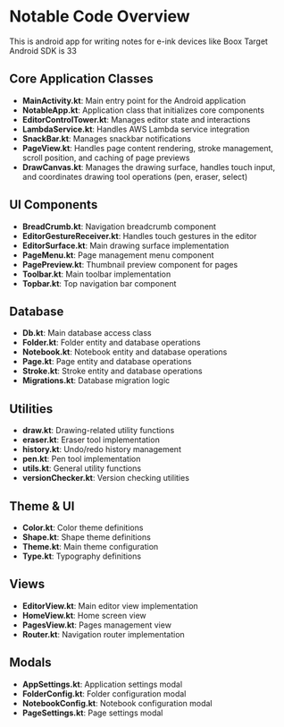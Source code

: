 # Notable Code Overview

This is android app for writing notes for e-ink devices like Boox
Target Android SDK is 33


## Core Application Classes
- **MainActivity.kt**: Main entry point for the Android application
- **NotableApp.kt**: Application class that initializes core components
- **EditorControlTower.kt**: Manages editor state and interactions
- **LambdaService.kt**: Handles AWS Lambda service integration
- **SnackBar.kt**: Manages snackbar notifications
- **PageView.kt**: Handles page content rendering, stroke management, scroll position, and caching of page previews
- **DrawCanvas.kt**: Manages the drawing surface, handles touch input, and coordinates drawing tool operations (pen, eraser, select)

## UI Components
- **BreadCrumb.kt**: Navigation breadcrumb component
- **EditorGestureReceiver.kt**: Handles touch gestures in the editor
- **EditorSurface.kt**: Main drawing surface implementation
- **PageMenu.kt**: Page management menu component
- **PagePreview.kt**: Thumbnail preview component for pages
- **Toolbar.kt**: Main toolbar implementation
- **Topbar.kt**: Top navigation bar component

## Database
- **Db.kt**: Main database access class
- **Folder.kt**: Folder entity and database operations
- **Notebook.kt**: Notebook entity and database operations
- **Page.kt**: Page entity and database operations
- **Stroke.kt**: Stroke entity and database operations
- **Migrations.kt**: Database migration logic

## Utilities
- **draw.kt**: Drawing-related utility functions
- **eraser.kt**: Eraser tool implementation
- **history.kt**: Undo/redo history management
- **pen.kt**: Pen tool implementation
- **utils.kt**: General utility functions
- **versionChecker.kt**: Version checking utilities

## Theme & UI
- **Color.kt**: Color theme definitions
- **Shape.kt**: Shape theme definitions
- **Theme.kt**: Main theme configuration
- **Type.kt**: Typography definitions

## Views
- **EditorView.kt**: Main editor view implementation
- **HomeView.kt**: Home screen view
- **PagesView.kt**: Pages management view
- **Router.kt**: Navigation router implementation

## Modals
- **AppSettings.kt**: Application settings modal
- **FolderConfig.kt**: Folder configuration modal
- **NotebookConfig.kt**: Notebook configuration modal
- **PageSettings.kt**: Page settings modal
